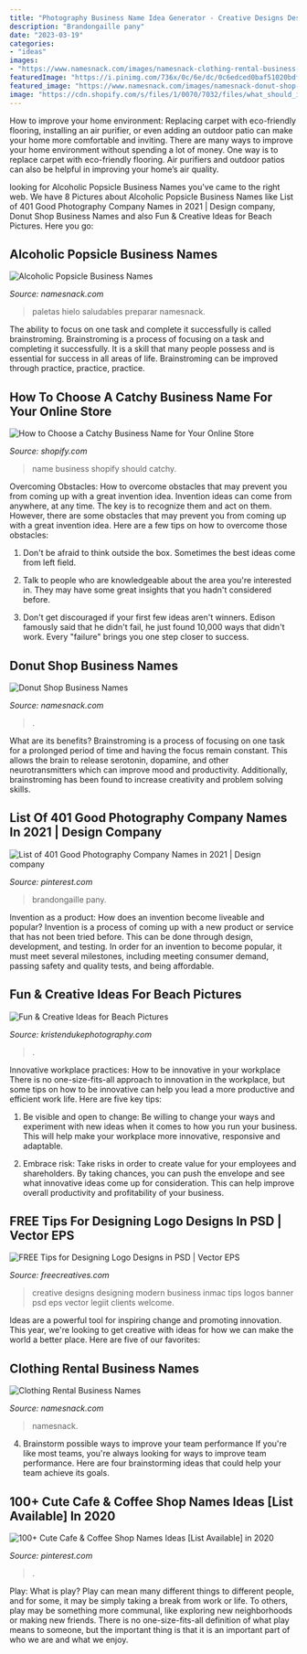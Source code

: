 ```yaml
---
title: "Photography Business Name Idea Generator - Creative Designs Designing Modern Business Inmac Tips Logos Banner Psd Eps Vector Legiit Clients Welcome"
description: "Brandongaille pany"
date: "2023-03-19"
categories:
- "ideas"
images:
- "https://www.namesnack.com/images/namesnack-clothing-rental-business-names-3840x2560-20200915.jpeg?crop=40:21,smart&amp;width=1200&amp;dpr=2"
featuredImage: "https://i.pinimg.com/736x/0c/6e/dc/0c6edced0baf51020bdf0fd3fbc36100.jpg"
featured_image: "https://www.namesnack.com/images/namesnack-donut-shop-business-names-3360x4200-20200917_2020-09-17-071219.jpeg?crop=40:21,smart&amp;width=1200"
image: "https://cdn.shopify.com/s/files/1/0070/7032/files/what_should_i_name_my_online_store.png?format=jpg&amp;quality=90&amp;v=1532644923"
---
```



How to improve your home environment: Replacing carpet with eco-friendly flooring, installing an air purifier, or even adding an outdoor patio can make your home more comfortable and inviting.
There are many ways to improve your home environment without spending a lot of money. One way is to replace carpet with eco-friendly flooring. Air purifiers and outdoor patios can also be helpful in improving your home’s air quality.

	

		
looking for Alcoholic Popsicle Business Names you've came to the right web. We have 8 Pictures about Alcoholic Popsicle Business Names like List of 401 Good Photography Company Names in 2021 | Design company, Donut Shop Business Names and also Fun &amp; Creative Ideas for Beach Pictures. Here you go:
		
    
## Alcoholic Popsicle Business Names

<img loading=lazy src="https://www.namesnack.com/images/namesnack-alcoholic-popsicle-business-names-4695x3416-20201116.jpeg?crop=40:21,smart&amp;width=1200&amp;dpr=2" onerror="this.onerror=null;this.src='https://tse3.mm.bing.net/th?id=OIP.f_f0InZunG9bQg5MdjoZ3AHaD4&amp;pid=15.1';" alt="Alcoholic Popsicle Business Names">

_Source: namesnack.com_

>paletas hielo saludables preparar namesnack. 

	

The ability to focus on one task and complete it successfully is called brainstroming. Brainstroming is a process of focusing on a task and completing it successfully. It is a skill that many people possess and is essential for success in all areas of life. Brainstroming can be improved through practice, practice, practice.

    
## How To Choose A Catchy Business Name For Your Online Store

<img loading=lazy src="https://cdn.shopify.com/s/files/1/0070/7032/files/what_should_i_name_my_online_store.png?format=jpg&amp;quality=90&amp;v=1532644923" onerror="this.onerror=null;this.src='https://tse2.mm.bing.net/th?id=OIP.AvSybxILaPOlBEb3IRivawHaDG&amp;pid=15.1';" alt="How to Choose a Catchy Business Name for Your Online Store">

_Source: shopify.com_

>name business shopify should catchy. 

	

Overcoming Obstacles: How to overcome obstacles that may prevent you from coming up with a great invention idea.
Invention ideas can come from anywhere, at any time. The key is to recognize them and act on them. However, there are some obstacles that may prevent you from coming up with a great invention idea. Here are a few tips on how to overcome those obstacles:
1) Don't be afraid to think outside the box. Sometimes the best ideas come from left field.

2) Talk to people who are knowledgeable about the area you're interested in. They may have some great insights that you hadn't considered before.

3) Don't get discouraged if your first few ideas aren't winners. Edison famously said that he didn't fail, he just found 10,000 ways that didn't work. Every "failure" brings you one step closer to success.

    
## Donut Shop Business Names

<img loading=lazy src="https://www.namesnack.com/images/namesnack-donut-shop-business-names-3360x4200-20200917_2020-09-17-071219.jpeg?crop=40:21,smart&amp;width=1200" onerror="this.onerror=null;this.src='https://tse2.mm.bing.net/th?id=OIP.VEIdpciVgsTjvTRsqP0EQQHaD4&amp;pid=15.1';" alt="Donut Shop Business Names">

_Source: namesnack.com_

>. 

	

What are its benefits?
Brainstroming is a process of focusing on one task for a prolonged period of time and having the focus remain constant. This allows the brain to release serotonin, dopamine, and other neurotransmitters which can improve mood and productivity. Additionally, brainstroming has been found to increase creativity and problem solving skills.

    
## List Of 401 Good Photography Company Names In 2021 | Design Company

<img loading=lazy src="https://i.pinimg.com/736x/dc/ad/36/dcad36ffe987f0693e9295c090d623fa.jpg" onerror="this.onerror=null;this.src='https://tse4.mm.bing.net/th?id=OIP.kPlANJaWH-bYEnPAvA9WYwHaXw&amp;pid=15.1';" alt="List of 401 Good Photography Company Names in 2021 | Design company">

_Source: pinterest.com_

>brandongaille pany. 

	

Invention as a product: How does an invention become liveable and popular?
Invention is a process of coming up with a new product or service that has not been tried before. This can be done through design, development, and testing. In order for an invention to become popular, it must meet several milestones, including meeting consumer demand, passing safety and quality tests, and being affordable.

    
## Fun &amp; Creative Ideas For Beach Pictures

<img loading=lazy src="https://www.kristendukephotography.com/wp-content/uploads/2014/04/sand-reflection.jpg" onerror="this.onerror=null;this.src='https://tse2.mm.bing.net/th?id=OIP.T-1O9pIzbTNnZ7_hmjZknQHaLx&amp;pid=15.1';" alt="Fun &amp; Creative Ideas for Beach Pictures">

_Source: kristendukephotography.com_

>. 

	

Innovative workplace practices: How to be innovative in your workplace
There is no one-size-fits-all approach to innovation in the workplace, but some tips on how to be innovative can help you lead a more productive and efficient work life. Here are five key tips:
1. Be visible and open to change: Be willing to change your ways and experiment with new ideas when it comes to how you run your business. This will help make your workplace more innovative, responsive and adaptable.

2. Embrace risk: Take risks in order to create value for your employees and shareholders. By taking chances, you can push the envelope and see what innovative ideas come up for consideration. This can help improve overall productivity and profitability of your business.


    
## FREE Tips For Designing Logo Designs In PSD | Vector EPS

<img loading=lazy src="https://images.freecreatives.com/wp-content/uploads/2016/01/Creative-logo-designs.jpg" onerror="this.onerror=null;this.src='https://tse3.mm.bing.net/th?id=OIP.FGnumE8hbvnTmnZB0PWhDAHaDy&amp;pid=15.1';" alt="FREE Tips for Designing Logo Designs in PSD | Vector EPS">

_Source: freecreatives.com_

>creative designs designing modern business inmac tips logos banner psd eps vector legiit clients welcome. 

	

Ideas are a powerful tool for inspiring change and promoting innovation. This year, we're looking to get creative with ideas for how we can make the world a better place. Here are five of our favorites: 

    
## Clothing Rental Business Names

<img loading=lazy src="https://www.namesnack.com/images/namesnack-clothing-rental-business-names-3840x2560-20200915.jpeg?crop=40:21,smart&amp;width=1200&amp;dpr=2" onerror="this.onerror=null;this.src='https://tse3.mm.bing.net/th?id=OIP.jZAOsX9OCOGgykTiC8Ph_QHaD4&amp;pid=15.1';" alt="Clothing Rental Business Names">

_Source: namesnack.com_

>namesnack. 

	

4. Brainstorm possible ways to improve your team performance
If you're like most teams, you're always looking for ways to improve team performance. Here are four brainstorming ideas that could help your team achieve its goals.

    
## 100+ Cute Cafe &amp; Coffee Shop Names Ideas [List Available] In 2020

<img loading=lazy src="https://i.pinimg.com/736x/0c/6e/dc/0c6edced0baf51020bdf0fd3fbc36100.jpg" onerror="this.onerror=null;this.src='https://tse2.mm.bing.net/th?id=OIP.59d1f44WtKqultUtThj_PQHaPj&amp;pid=15.1';" alt="100+ Cute Cafe &amp; Coffee Shop Names Ideas [List Available] in 2020">

_Source: pinterest.com_

>. 

	

Play: What is play?
Play can mean many different things to different people, and for some, it may be simply taking a break from work or life. To others, play may be something more communal, like exploring new neighborhoods or making new friends. There is no one-size-fits-all definition of what play means to someone, but the important thing is that it is an important part of who we are and what we enjoy.

